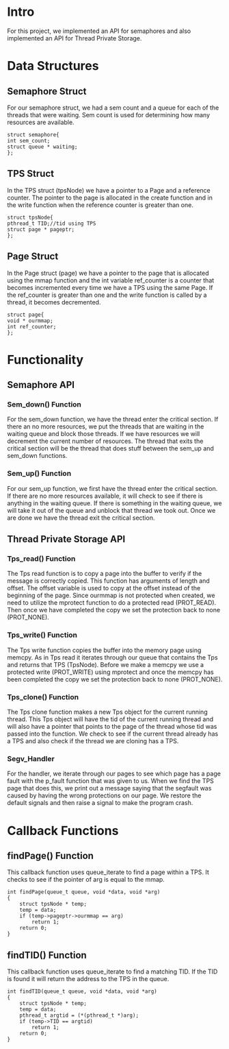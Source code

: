 # Intro
For this project, we implemented an API for semaphores and also implemented
an API for Thread Private Storage.

# Data Structures

## Semaphore Struct
For our semaphore struct, we had a sem count and a queue for each of the 
threads that were waiting. Sem count is used for determining how many resources
are available.
    
    
    struct semaphore{
    int sem_count;
    struct queue * waiting;
    };
    
## TPS Struct
In the TPS struct (tpsNode) we have a pointer to a Page and a reference counter.
The pointer to the page is allocated in the create function and in the write
function when the reference counter is greater than one.

    struct tpsNode{
    pthread_t TID;//tid using TPS
    struct page * pageptr;
    };
    
    

## Page Struct 
In the Page struct (page) we have a pointer to the page that is allocated using 
the mmap function and the int variable ref_counter is a counter that becomes
incremented every time we have a TPS using the same Page. If the ref_counter 
is greater than one and the write function is called by a thread, it becomes
decremented. 

    struct page{
    void * ourmmap;
    int ref_counter;
    };
    
# Functionality    

## Semaphore API

### Sem_down() Function 
For the sem_down function, we have the thread enter the critical section. If 
there an no more resources, we put the threads that are waiting in the waiting
queue and block those threads. If we have resources we will decrement the 
current number of resources. The thread that exits the critical section will
be the thread that does stuff between the sem_up and sem_down functions.

### Sem_up() Function
For our sem_up function, we first have the thread enter the critical
section. If there are no more resources available, it will check to see if there 
is anything in the waiting queue. If there is something in the waiting queue, 
we will take it out of the queue and unblock that thread we took out. Once we
are done we have the thread exit the critical section.


## Thread Private Storage API

### Tps_read() Function
The Tps read function is to copy a page into the buffer to verify if the message
is correctly copied. This function has arguments of length and offset. The 
offset variable is used to copy at the offset instead of the beginning of the 
page. Since ourmmap is not protected when created, we need to utilize the
mprotect function to do a protected read (PROT_READ). Then once we have 
completed the copy we set the protection back to none (PROT_NONE).

### Tps_write() Function
The Tps write function copies the buffer into the memory page using memcpy. 
As in Tps read it iterates through our queue that contains the Tps and returns
that TPS (TpsNode). Before we make a memcpy we use a protected write 
(PROT_WRITE) using mprotect and once the memcpy has been completed the copy we 
set the protection back to none (PROT_NONE). 

### Tps_clone() Function 
The Tps clone function makes a new Tps object for the current running thread.
This Tps object will have the tid of the current running thread and will 
also have a pointer that points to the page of the thread whose tid was passed
into the function. We check to see if the current thread already has a TPS and 
also check if the thread we are cloning has a TPS.

### Segv_Handler
For the handler, we iterate through our pages to see which page has a page 
fault with the p_fault function that was given to us. When we find the TPS page
that does this, we print out a message saying that the segfault was caused by 
having the wrong protections on our page. We restore the default signals and 
then raise a signal to make the program crash.

# Callback Functions

## findPage() Function
This callback function uses queue_iterate to find a page within a TPS. It checks
to see if the pointer of arg is equal to the mmap. 

    int findPage(queue_t queue, void *data, void *arg)
    {
        struct tpsNode * temp;
        temp = data;
        if (temp->pageptr->ourmmap == arg)
            return 1;
        return 0;
    }


## findTID() Function
This callback function uses queue_iterate to find a matching TID. If the TID is
found it will return the address to the TPS in the queue. 

    int findTID(queue_t queue, void *data, void *arg)
    {
        struct tpsNode * temp;
        temp = data;
        pthread_t argtid = (*(pthread_t *)arg);
        if (temp->TID == argtid)
            return 1;
        return 0;
    }
    
    
